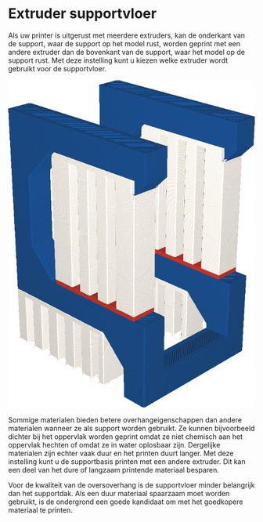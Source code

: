 Extruder supportvloer
====
Als uw printer is uitgerust met meerdere extruders, kan de onderkant van de support, waar de support op het model rust, worden geprint met een andere extruder dan de bovenkant van de support, waar het model op de support rust. Met deze instelling kunt u kiezen welke extruder wordt gebruikt voor de supportvloer.

<!--screenshot {
"image_path": "support_bottom_extruder_nr.png",
"modellen": [
    {
        "script": "question_stick_clip.scad",
        "transformatie": ["roterenY(90)"],
        "object_settings": {"extruder_nr": 1}
    }
],
"camerapositie": [134, 134, 113],
"instellingen": {
    "support_enable": waar,
    "support_interface_enable": waar,
    "support_use_towers": false,
    "support_extruder_nr": 3,
    "support_bottom_extruder_nr": 2
},
"color_scheme": "materiaal_kleur",
"kleuren": 64
}-->
![De supportbodem is in rood geprint, de supportbovenkant in wit.](../../../articles/images/support_bottom_extruder_nr.png)

Sommige materialen bieden betere overhangeigenschappen dan andere materialen wanneer ze als support worden gebruikt. Ze kunnen bijvoorbeeld dichter bij het oppervlak worden geprint omdat ze niet chemisch aan het oppervlak hechten of omdat ze in water oplosbaar zijn. Dergelijke materialen zijn echter vaak duur en het printen duurt langer. Met deze instelling kunt u de supportbasis printen met een andere extruder. Dit kan een deel van het dure of langzaam printende materiaal besparen.

Voor de kwaliteit van de oversoverhang is de supportvloer minder belangrijk dan het supportdak. Als een duur materiaal spaarzaam moet worden gebruikt, is de ondergrond een goede kandidaat om met het goedkopere materiaal te printen.